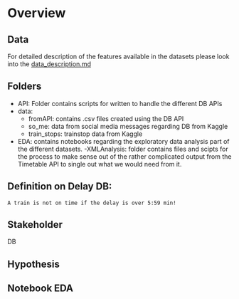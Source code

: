 # Overview

## Data

For detailed description of the features available in the datasets please look into the [data_description.md](data_description.md)

## Folders
- API: Folder contains scripts for written to handle the different DB APIs
- data:
    - fromAPI: contains .csv files created using the DB API
    - so_me: data from social media messages regarding DB from Kaggle
    - train_stops: trainstop data from Kaggle
- EDA: contains notebooks regarding the exploratory data analysis part of the different datasets.
-XMLAnalysis: folder contains files and scipts for the process to make sense out of the rather complicated output from the Timetable API to single out what we would need from it.

## Definition on Delay DB:
`A train is not on time if the delay is over 5:59 min!`

## Stakeholder
DB

## Hypothesis

## Notebook EDA 


